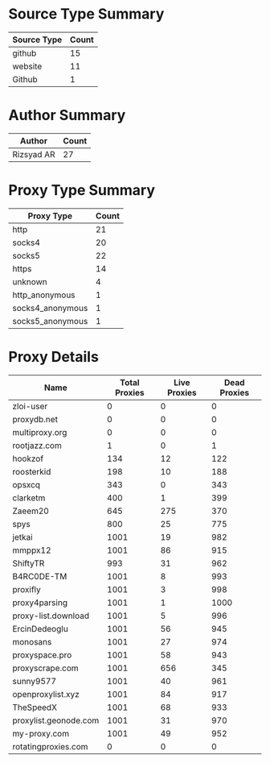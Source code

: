 # Source Type Summary

| Source Type | Count |
|-------------|-------|
| github | 15 |
| website | 11 |
| Github | 1 |


# Author Summary

| Author | Count |
|--------|-------|
| Rizsyad AR | 27 |


# Proxy Type Summary

| Proxy Type | Count |
|------------|-------|
| http | 21 |
| socks4 | 20 |
| socks5 | 22 |
| https | 14 |
| unknown | 4 |
| http_anonymous | 1 |
| socks4_anonymous | 1 |
| socks5_anonymous | 1 |


# Proxy Details

| Name | Total Proxies | Live Proxies | Dead Proxies |
|------|---------------|--------------|---------------|
| zloi-user | 0 | 0 | 0 |
| proxydb.net | 0 | 0 | 0 |
| multiproxy.org | 0 | 0 | 0 |
| rootjazz.com | 1 | 0 | 1 |
| hookzof | 134 | 12 | 122 |
| roosterkid | 198 | 10 | 188 |
| opsxcq | 343 | 0 | 343 |
| clarketm | 400 | 1 | 399 |
| Zaeem20 | 645 | 275 | 370 |
| spys | 800 | 25 | 775 |
| jetkai | 1001 | 19 | 982 |
| mmppx12 | 1001 | 86 | 915 |
| ShiftyTR | 993 | 31 | 962 |
| B4RC0DE-TM | 1001 | 8 | 993 |
| proxifly | 1001 | 3 | 998 |
| proxy4parsing | 1001 | 1 | 1000 |
| proxy-list.download | 1001 | 5 | 996 |
| ErcinDedeoglu | 1001 | 56 | 945 |
| monosans | 1001 | 27 | 974 |
| proxyspace.pro | 1001 | 58 | 943 |
| proxyscrape.com | 1001 | 656 | 345 |
| sunny9577 | 1001 | 40 | 961 |
| openproxylist.xyz | 1001 | 84 | 917 |
| TheSpeedX | 1001 | 68 | 933 |
| proxylist.geonode.com | 1001 | 31 | 970 |
| my-proxy.com | 1001 | 49 | 952 |
| rotatingproxies.com | 0 | 0 | 0 |
